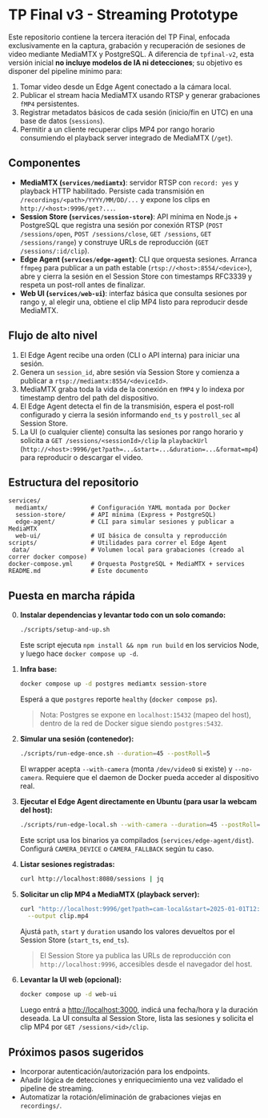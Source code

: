 # TP Final v3 - Streaming Prototype

Este repositorio contiene la tercera iteración del TP Final, enfocada exclusivamente en la captura, grabación y recuperación de sesiones de video mediante MediaMTX y PostgreSQL. A diferencia de `tpfinal-v2`, esta versión inicial **no incluye modelos de IA ni detecciones**; su objetivo es disponer del pipeline mínimo para:

1. Tomar video desde un Edge Agent conectado a la cámara local.
2. Publicar el stream hacia MediaMTX usando RTSP y generar grabaciones `fMP4` persistentes.
3. Registrar metadatos básicos de cada sesión (inicio/fin en UTC) en una base de datos (`sessions`).
4. Permitir a un cliente recuperar clips MP4 por rango horario consumiendo el playback server integrado de MediaMTX (`/get`).

## Componentes

- **MediaMTX (`services/mediamtx`)**: servidor RTSP con `record: yes` y playback HTTP habilitado. Persiste cada transmisión en `/recordings/<path>/YYYY/MM/DD/...` y expone los clips en `http://<host>:9996/get?...`.
- **Session Store (`services/session-store`)**: API mínima en Node.js + PostgreSQL que registra una sesión por conexión RTSP (`POST /sessions/open`, `POST /sessions/close`, `GET /sessions`, `GET /sessions/range`) y construye URLs de reproducción (`GET /sessions/:id/clip`).
- **Edge Agent (`services/edge-agent`)**: CLI que orquesta sesiones. Arranca `ffmpeg` para publicar a un path estable (`rtsp://<host>:8554/<device>`), abre y cierra la sesión en el Session Store con timestamps RFC3339 y respeta un post-roll antes de finalizar.
- **Web UI (`services/web-ui`)**: interfaz básica que consulta sesiones por rango y, al elegir una, obtiene el clip MP4 listo para reproducir desde MediaMTX.

## Flujo de alto nivel

1. El Edge Agent recibe una orden (CLI o API interna) para iniciar una sesión.
2. Genera un `session_id`, abre sesión vía Session Store y comienza a publicar a `rtsp://mediamtx:8554/<deviceId>`.
3. MediaMTX graba toda la vida de la conexión en `fMP4` y lo indexa por timestamp dentro del path del dispositivo.
4. El Edge Agent detecta el fin de la transmisión, espera el post-roll configurado y cierra la sesión informando `end_ts` y `postroll_sec` al Session Store.
5. La UI (o cualquier cliente) consulta las sesiones por rango horario y solicita a `GET /sessions/<sessionId>/clip` la `playbackUrl` (`http://<host>:9996/get?path=...&start=...&duration=...&format=mp4`) para reproducir o descargar el video.

## Estructura del repositorio

```
services/
  mediamtx/            # Configuración YAML montada por Docker
  session-store/       # API mínima (Express + PostgreSQL)
  edge-agent/          # CLI para simular sesiones y publicar a MediaMTX
  web-ui/              # UI básica de consulta y reproducción
scripts/               # Utilidades para correr el Edge Agent
 data/                 # Volumen local para grabaciones (creado al correr docker compose)
docker-compose.yml     # Orquesta PostgreSQL + MediaMTX + services
README.md              # Este documento
```

## Puesta en marcha rápida

0. **Instalar dependencias y levantar todo con un solo comando:**
   ```bash
   ./scripts/setup-and-up.sh
   ```
   Este script ejecuta `npm install && npm run build` en los servicios Node, y luego hace `docker compose up -d`.

1. **Infra base:**
   ```bash
   docker compose up -d postgres mediamtx session-store
   ```
   Esperá a que `postgres` reporte `healthy` (`docker compose ps`).
   > Nota: Postgres se expone en `localhost:15432` (mapeo del host), dentro de la red de Docker sigue siendo `postgres:5432`.

2. **Simular una sesión (contenedor):**
   ```bash
   ./scripts/run-edge-once.sh --duration=45 --postRoll=5
   ```
   El wrapper acepta `--with-camera` (monta `/dev/video0` si existe) y `--no-camera`. Requiere que el daemon de Docker pueda acceder al dispositivo real.

3. **Ejecutar el Edge Agent directamente en Ubuntu (para usar la webcam del host):**
   ```bash
   ./scripts/run-edge-local.sh --with-camera --duration=45 --postRoll=5
   ```
   Este script usa los binarios ya compilados (`services/edge-agent/dist`). Configurá `CAMERA_DEVICE` o `CAMERA_FALLBACK` según tu caso.

4. **Listar sesiones registradas:**
   ```bash
   curl http://localhost:8080/sessions | jq
   ```

5. **Solicitar un clip MP4 a MediaMTX (playback server):**
   ```bash
   curl "http://localhost:9996/get?path=cam-local&start=2025-01-01T12:34:56Z&duration=30s&format=mp4" \
     --output clip.mp4
   ```
   Ajustá `path`, `start` y `duration` usando los valores devueltos por el Session Store (`start_ts`, `end_ts`).
   > El Session Store ya publica las URLs de reproducción con `http://localhost:9996`, accesibles desde el navegador del host.

6. **Levantar la UI web (opcional):**
   ```bash
   docker compose up -d web-ui
   ```
   Luego entrá a <http://localhost:3000>, indicá una fecha/hora y la duración deseada. La UI consulta al Session Store, lista las sesiones y solicita el clip MP4 por `GET /sessions/<id>/clip`.

## Próximos pasos sugeridos

- Incorporar autenticación/autorización para los endpoints.
- Añadir lógica de detecciones y enriquecimiento una vez validado el pipeline de streaming.
- Automatizar la rotación/eliminación de grabaciones viejas en `recordings/`.
